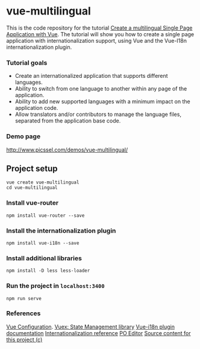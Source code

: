 # vue-multilingual

This is the code repository for the tutorial [Create a multilingual Single Page Application with Vue](http://www.picssel.com/create-a-multilingual-spa-with-vue/).  The tutorial will show you how to create a single page application with internationalization support, using Vue and the Vue-I18n internationalization plugin.

### Tutorial goals
- Create an internationalized application that supports different languages.
- Ability to switch from one language to another within any page of the application.
- Ability to add new supported languages with a minimum impact on the application code.
- Allow translators and/or contributors to manage the language files, separated from the application base code.

### Demo page
http://www.picssel.com/demos/vue-multilingual/

## Project setup
```
vue create vue-multilingual
cd vue-multilingual
```

### Install vue-router
```
npm install vue-router --save
```

### Install the internationalization plugin
```
npm install vue-i18n --save
```

### Install additional libraries
```
npm install -D less less-loader
```

### Run the project in `localhost:3400`
```
npm run serve
```

### References
[Vue Configuration](https://cli.vuejs.org/config/).
[Vuex: State Management library](https://vuex.vuejs.org/)
[Vue-i18n plugin documentation](https://kazupon.github.io/vue-i18n/)
[Internationalization reference](https://www.w3.org/International/questions/qa-i18n)
[PO Editor](https://poeditor.com)
[Source content for this project (c)](http://www.jerometranslations.com/)
